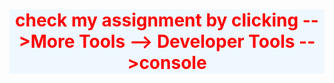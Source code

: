 <!DOCTYPE html>
<html lang="en">
<head>
    <meta charset="UTF-8">
    <meta http-equiv="X-UA-Compatible" content="IE=edge">
    <meta name="viewport" content="width=device-width, initial-scale=1.0">
    <title>Document</title>
</head>
<body>
    <h1 style="text-align: center; background-color: aliceblue; color: red; ">check my assignment by clicking -->More Tools --> Developer Tools -->console</h1>
   <script src="script.js">
        

    </script>
</body>
</html>
